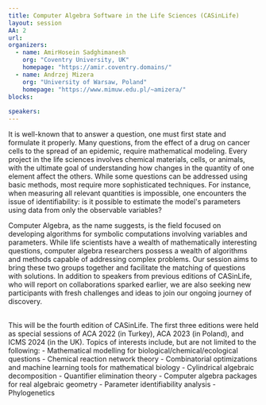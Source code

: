 ```yaml
---
title: Computer Algebra Software in the Life Sciences (CASinLife)
layout: session
AA: 2
url:  
organizers:
  - name: AmirHosein Sadghimanesh
    org: "Coventry University, UK"
    homepage: "https://amir.coventry.domains/"
  - name: Andrzej Mizera
    org: "University of Warsaw, Poland"
    homepage: "https://www.mimuw.edu.pl/~amizera/"
blocks:
 
speakers: 
---
```


It is well-known that to answer a question, one must first state and formulate it properly. Many questions, from the effect of a drug on cancer cells to the spread of an epidemic, require mathematical modeling. Every project in the life sciences involves chemical materials, cells, or animals, with the ultimate goal of understanding how changes in the quantity of one element affect the others. While some questions can be addressed using basic methods, most require more sophisticated techniques. For instance, when measuring all relevant quantities is impossible, one encounters the issue of identifiability: is it possible to estimate the model's parameters using data from only the observable variables?
<br>

Computer Algebra, as the name suggests, is the field focused on developing algorithms for symbolic computations involving variables and parameters. While life scientists have a wealth of mathematically interesting questions, computer algebra researchers possess a wealth of algorithms and methods capable of addressing complex problems. Our session aims to bring these two groups together and facilitate the matching of questions with solutions. In addition to speakers from previous editions of CASinLife, who will report on collaborations sparked earlier, we are also seeking new participants with fresh challenges and ideas to join our ongoing journey of discovery.

<br>
This will be the fourth edition of CASinLife. The first three editions were held as special sessions of ACA 2022 (in Turkey), ACA 2023 (in Poland), and ICMS 2024 (in the UK). Topics of interests include, but are not limited to the following:
- Mathematical modelling for biological/chemical/ecological questions
- Chemical reaction network theory
- Combinatorial optimizations and machine learning tools for mathematical biology
- Cylindrical algebraic decomposition
- Quantifier elimination theory
- Computer algebra packages for real algebraic geometry
- Parameter identifiability analysis
-Phylogenetics